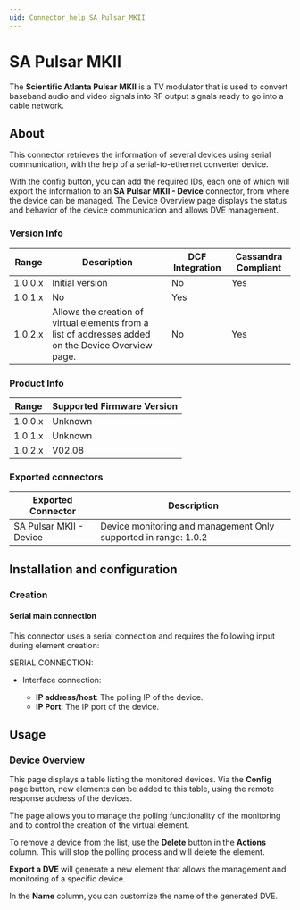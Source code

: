 ```yaml
---
uid: Connector_help_SA_Pulsar_MKII
---
```


# SA Pulsar MKII

The **Scientific Atlanta Pulsar MKII** is a TV modulator that is used to convert baseband audio and video signals into RF output signals ready to go into a cable network.

## About

This connector retrieves the information of several devices using serial communication, with the help of a serial-to-ethernet converter device.

With the config button, you can add the required IDs, each one of which will export the information to an **SA Pulsar MKII - Device** connector, from where the device can be managed. The Device Overview page displays the status and behavior of the device communication and allows DVE management.

### Version Info

| Range     | Description                                                                                        | DCF Integration     | Cassandra Compliant     |
|------------------|-----------------------------------------------------------------------------------------------------|---------------------|-------------------------|
| 1.0.0.x          | Initial version                                                                                     | No                  | Yes                     |
| 1.0.1.x          | No                                                                                                  | Yes                 |                         |
| 1.0.2.x          | Allows the creation of virtual elements from a list of addresses added on the Device Overview page. | No                  | Yes                     |

### Product Info

| Range | Supported Firmware Version |
|------------------|-----------------------------|
| 1.0.0.x          | Unknown                     |
| 1.0.1.x          | Unknown                     |
| 1.0.2.x          | V02.08                      |

### Exported connectors

| **Exported Connector**   | **Description**                                                 |
|-------------------------|-----------------------------------------------------------------|
| SA Pulsar MKII - Device | Device monitoring and management Only supported in range: 1.0.2 |

## Installation and configuration

### Creation

#### Serial main connection

This connector uses a serial connection and requires the following input during element creation:

SERIAL CONNECTION:

- Interface connection:

  - **IP address/host**: The polling IP of the device.
  - **IP Port**: The IP port of the device.

## Usage

### Device Overview

This page displays a table listing the monitored devices. Via the **Config** page button, new elements can be added to this table, using the remote response address of the devices.

The page allows you to manage the polling functionality of the monitoring and to control the creation of the virtual element.

To remove a device from the list, use the **Delete** button in the **Actions** column. This will stop the polling process and will delete the element.

**Export a DVE** will generate a new element that allows the management and monitoring of a specific device.

In the **Name** column, you can customize the name of the generated DVE.

